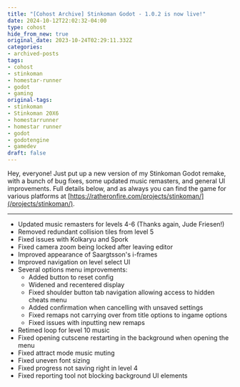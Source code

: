 ```yaml
---
title: "[Cohost Archive] Stinkoman Godot - 1.0.2 is now live!"
date: 2024-10-12T22:02:32-04:00
type: cohost
hide_from_new: true
original_date: 2023-10-24T02:29:11.332Z
categories:
- archived-posts
tags:
- cohost
- stinkoman
- homestar-runner
- godot
- gaming
original-tags:
- stinkoman
- Stinkoman 20X6
- homestarrunner
- homestar runner
- godot
- godotengine
- gamedev
draft: false
---
```


Hey, everyone! Just put up a new version of my Stinkoman Godot remake, with a bunch of bug fixes, some updated music remasters, and general UI improvements. Full details below, and as always you can find the game for various platforms at [https://ratheronfire.com/projects/stinkoman/](/projects/stinkoman/).

---

  - Updated music remasters for levels 4-6 (Thanks again, Jude Friesen!)
  - Removed redundant collision tiles from level 5
  - Fixed issues with Kolkaryu and Spork
  - Fixed camera zoom being locked after leaving editor
  - Improved appearance of Saargtsson's i-frames
  - Improved navigation on level select UI
  - Several options menu improvements:
    - Added button to reset config
    - Widened and recentered display
    - Fixed shoulder button tab navigation allowing access to hidden cheats menu
    - Added confirmation when cancelling with unsaved settings
    - Fixed remaps not carrying over from title options to ingame options
    - Fixed issues with inputting new remaps
  - Retimed loop for level 10 music
  - Fixed opening cutscene restarting in the background when opening the menu
  - Fixed attract mode music muting
  - Fixed uneven font sizing
  - Fixed progress not saving right in level 4
  - Fixed reporting tool not blocking background UI elements